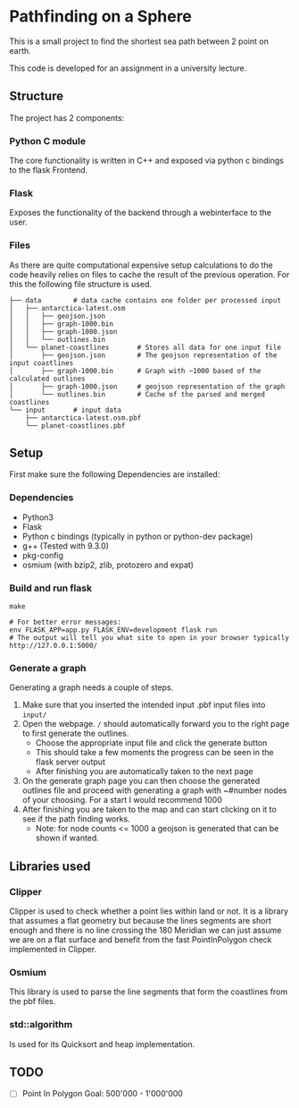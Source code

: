 # Pathfinding on a Sphere
This is a small project to find the shortest sea path between 2 point on earth.

This code is developed for an assignment in a university lecture.


## Structure
The project has 2 components:

### Python C module
The core functionality is written in C++ and exposed via python c bindings to the flask Frontend.

### Flask
Exposes the functionality of the backend through a webinterface to the user.

### Files
As there are quite computational expensive setup calculations to do the code heavily relies on files to cache the result of the previous operation. For this the following file structure is used.
```
├── data        # data cache contains one folder per processed input
│   ├── antarctica-latest.osm
│   │   ├── geojson.json
│   │   ├── graph-1000.bin
│   │   ├── graph-1000.json
│   │   └── outlines.bin
│   └── planet-coastlines       # Stores all data for one input file
│       ├── geojson.json        # The geojson representation of the input coastlines
│       ├── graph-1000.bin      # Graph with ~1000 based of the calculated outlines
│       ├── graph-1000.json     # geojson representation of the graph
│       └── outlines.bin        # Cache of the parsed and merged coastlines
└── input       # input data
    ├── antarctica-latest.osm.pbf
    └── planet-coastlines.pbf
```


## Setup
First make sure the following Dependencies are installed:

### Dependencies
- Python3
- Flask
- Python c bindings (typically in python or python-dev package)
- g++ (Tested with 9.3.0)
- pkg-config
- osmium (with bzip2, zlib, protozero and expat)

### Build and run flask
```
make

# For better error messages:
env FLASK_APP=app.py FLASK_ENV=development flask run
# The output will tell you what site to open in your browser typically http://127.0.0.1:5000/
```

### Generate a graph
Generating a graph needs a couple of steps.
1. Make sure that you inserted the intended input .pbf input files into `input/`
2. Open the webpage. `/` should automatically forward you to the right page to first generate the outlines.
    - Choose the appropriate input file and click the generate button
    - This should take a few moments the progress can be seen in the flask server output
    - After finishing you are automatically taken to the next page
3. On the generate graph page you can then choose the generated outlines file and proceed with generating a graph with ~#number nodes of your choosing. For a start I would recommend 1000
4. After finishing you are taken to the map and can start clicking on it to see if the path finding works.
    - Note: for node counts <= 1000 a geojson is generated that can be shown if wanted.

## Libraries used
### Clipper
Clipper is used to check whether a point lies within land or not. It is a library that assumes a flat geometry but because the lines segments are short enough and there is no line crossing the 180 Meridian we can just assume we are on a flat surface and benefit from the fast PointInPolygon check implemented in Clipper.

### Osmium
This library is used to parse the line segments that form the coastlines from the pbf files.

### std::algorithm
Is used for its Quicksort and heap implementation.


## TODO
- [ ] Point In Polygon Goal: 500'000 - 1'000'000
